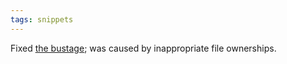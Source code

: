 ```yaml
---
tags: snippets
---
```


Fixed [the bustage](/twitter/273); was caused by inappropriate file ownerships.
